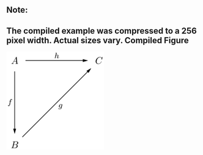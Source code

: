 Note:
-----
The compiled example was compressed to a 256
pixel width. Actual sizes vary.
Compiled Figure
---------------
![Example](Commutative_Diagram_001.png)
